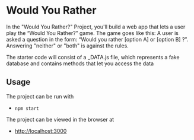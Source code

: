 # Would You Rather

In the "Would You Rather?" Project, you'll build a web app that lets a user play the “Would You Rather?” game. The game goes like this: A user is asked a question in the form: “Would you rather [option A] or [option B] ?”. Answering "neither" or "both" is against the rules.

The starter code will consist of a _DATA.js file, which represents a fake database and contains methods that let you access the data

## Usage

The project can be run with

- `npm start`

The project can be viewed in the browser at

- [http://localhost:3000](http://localhost:3000)

